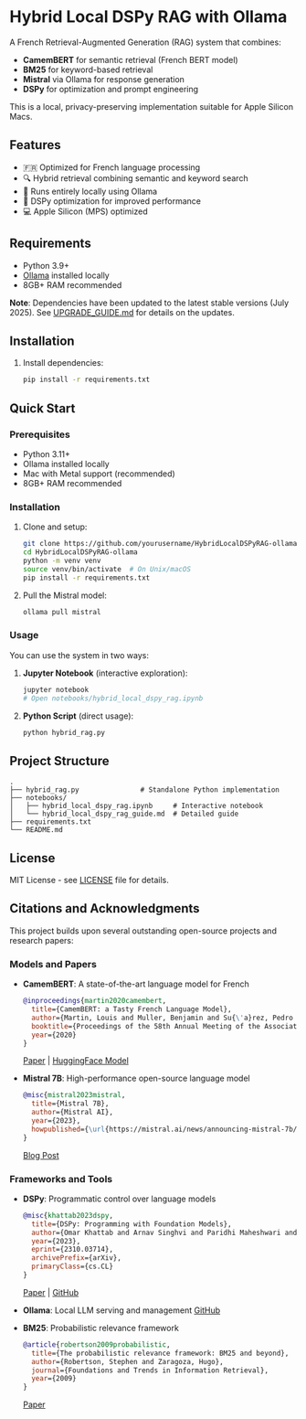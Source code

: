 # Hybrid Local DSPy RAG with Ollama

A French Retrieval-Augmented Generation (RAG) system that combines:
- **CamemBERT** for semantic retrieval (French BERT model)
- **BM25** for keyword-based retrieval
- **Mistral** via Ollama for response generation
- **DSPy** for optimization and prompt engineering

This is a local, privacy-preserving implementation suitable for Apple Silicon Macs.

## Features

- 🇫🇷 Optimized for French language processing
- 🔍 Hybrid retrieval combining semantic and keyword search
- 🚀 Runs entirely locally using Ollama
- 🎯 DSPy optimization for improved performance
- 💻 Apple Silicon (MPS) optimized

## Requirements

- Python 3.9+
- [Ollama](https://ollama.ai/) installed locally
- 8GB+ RAM recommended

**Note**: Dependencies have been updated to the latest stable versions (July 2025). See [UPGRADE_GUIDE.md](UPGRADE_GUIDE.md) for details on the updates.

## Installation

1. Install dependencies:
   ```bash
   pip install -r requirements.txt
   ```

## Quick Start

### Prerequisites
- Python 3.11+
- Ollama installed locally
- Mac with Metal support (recommended)
- 8GB+ RAM recommended

### Installation

1. Clone and setup:
   ```bash
   git clone https://github.com/yourusername/HybridLocalDSPyRAG-ollama.git
   cd HybridLocalDSPyRAG-ollama
   python -m venv venv
   source venv/bin/activate  # On Unix/macOS
   pip install -r requirements.txt
   ```

2. Pull the Mistral model:
   ```bash
   ollama pull mistral
   ```

### Usage

You can use the system in two ways:

1. **Jupyter Notebook** (interactive exploration):
   ```bash
   jupyter notebook
   # Open notebooks/hybrid_local_dspy_rag.ipynb
   ```

2. **Python Script** (direct usage):
   ```bash
   python hybrid_rag.py
   ```

## Project Structure

```
.
├── hybrid_rag.py               # Standalone Python implementation
├── notebooks/
│   ├── hybrid_local_dspy_rag.ipynb     # Interactive notebook
│   └── hybrid_local_dspy_rag_guide.md  # Detailed guide
├── requirements.txt
└── README.md
```

## License

MIT License - see [LICENSE](LICENSE) file for details.

## Citations and Acknowledgments

This project builds upon several outstanding open-source projects and research papers:

### Models and Papers

- **CamemBERT**: A state-of-the-art language model for French
  ```bibtex
  @inproceedings{martin2020camembert,
    title={CamemBERT: a Tasty French Language Model},
    author={Martin, Louis and Muller, Benjamin and Su{\'a}rez, Pedro Javier Ortiz and Dupont, Yoann and Romary, Laurent and de la Clergerie, {\'E}ric Villemonte and Seddah, Djam{\'e} and Sagot, Beno{\^i}t},
    booktitle={Proceedings of the 58th Annual Meeting of the Association for Computational Linguistics},
    year={2020}
  }
  ```
  [Paper](https://arxiv.org/abs/1911.03894) | [HuggingFace Model](https://huggingface.co/camembert/camembert-base)

- **Mistral 7B**: High-performance open-source language model
  ```bibtex
  @misc{mistral2023mistral,
    title={Mistral 7B},
    author={Mistral AI},
    year={2023},
    howpublished={\url{https://mistral.ai/news/announcing-mistral-7b/}},
  }
  ```
  [Blog Post](https://mistral.ai/news/announcing-mistral-7b/)

### Frameworks and Tools

- **DSPy**: Programmatic control over language models
  ```bibtex
  @misc{khattab2023dspy,
    title={DSPy: Programming with Foundation Models},
    author={Omar Khattab and Arnav Singhvi and Paridhi Maheshwari and Christopher Potts and Matei Zaharia and Christopher R{\'e}},
    year={2023},
    eprint={2310.03714},
    archivePrefix={arXiv},
    primaryClass={cs.CL}
  }
  ```
  [Paper](https://arxiv.org/abs/2310.03714) | [GitHub](https://github.com/stanfordnlp/dspy)

- **Ollama**: Local LLM serving and management
  [GitHub](https://github.com/ollama/ollama)

- **BM25**: Probabilistic relevance framework
  ```bibtex
  @article{robertson2009probabilistic,
    title={The probabilistic relevance framework: BM25 and beyond},
    author={Robertson, Stephen and Zaragoza, Hugo},
    journal={Foundations and Trends in Information Retrieval},
    year={2009}
  }
  ```
  [Paper](https://dl.acm.org/doi/10.1561/1500000019) 